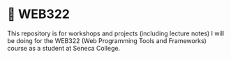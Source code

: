 # 🔴 WEB322
This repository is for workshops and projects (including lecture notes) I will be doing for the WEB322 (Web Programming Tools and Frameworks) course as a student at Seneca College. 
